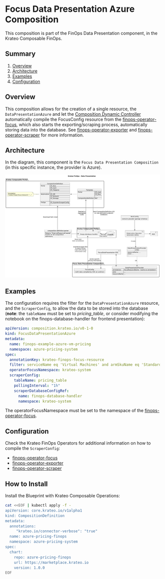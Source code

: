 # Focus Data Presentation Azure Composition
This composition is part of the FinOps Data Presentation component, in the Krateo Composable FinOps.

## Summary

1. [Overview](#overview)
2. [Architecture](#architecture)
3. [Examples](#examples)
4. [Configuration](#configuration)

## Overview
This composition allows for the creation of a single resource, the `DataPresentationAzure` and let the [Composition Dynamic Controller](https://github.com/krateoplatformops/composition-dynamic-controller) automatically compile the FocusConfig resource from the [finops-operator-focus](https://github.com/krateoplatformops/finops-operator-focus), which also starts the exporting/scraping process, automatically storing data into the database. See [finops-operator-exporter](https://github.com/krateoplatformops/finops-operator-exporter) and [finops-operator-scraper](https://github.com/krateoplatformops/finops-operator-scraper) for more information.

## Architecture
In the diagram, this component is the `Focus Data Presentation Composition` (in this specific instance, the provider is Azure).

![FinOps Composition Definition Parser](_diagrams/architecture.png)

## Examples
The configuration requires the filter for the `DataPresentationAzure` resource, and the `ScraperConfig`, to allow the data to be stored into the database (**note**: the `tableName` must be set to _pricing_table_, or consider modifying the notebook on the finops-database-handler for frontend presentation):
```yaml
apiVersion: composition.krateo.io/v0-1-0
kind: FocusDataPresentationAzure
metadata:
  name: finops-example-azure-vm-pricing
  namespace: azure-pricing-system
spec:
  annotationKey: krateo-finops-focus-resource
  filter: serviceName eq 'Virtual Machines' and armSkuName eq 'Standard_B2s' and type eq 'Consumption'
  operatorFocusNamespace: krateo-system
  scraperConfig:
    tableName: pricing_table
    pollingInterval: "1h"
    scraperDatabaseConfigRef: 
      name: finops-database-handler
      namespace: krateo-system
```

The operatorFocusNamespace must be set to the namespace of the [finops-operator-focus](https://github.com/krateoplatformops/finops-operator-focus).

## Configuration
Check the Krateo FinOps Operators for additional information on how to compile the `ScraperConfig`:
- [finops-operator-focus](https://github.com/krateoplatformops/finops-operator-focus)
- [finops-operator-exporter](https://github.com/krateoplatformops/finops-operator-exporter)
- [finops-operator-scraper](https://github.com/krateoplatformops/finops-operator-scraper)

## How to Install
Install the Blueprint with Krateo Composable Operations:

```sh
cat <<EOF | kubectl apply -f -
apiVersion: core.krateo.io/v1alpha1
kind: CompositionDefinition
metadata:
  annotations:
     "krateo.io/connector-verbose": "true"
  name: azure-pricing-finops
  namespace: azure-pricing-system
spec:
  chart:
    repo: azure-pricing-finops
    url: https://marketplace.krateo.io
    version: 1.0.0
EOF
```
